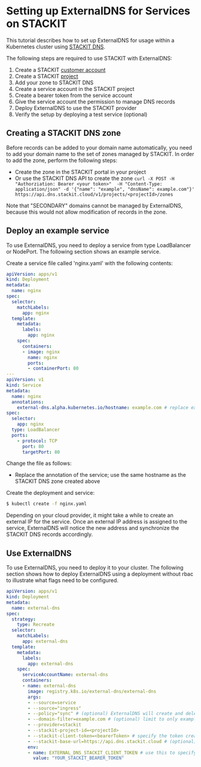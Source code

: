 # Setting up ExternalDNS for Services on STACKIT

This tutorial describes how to set up ExternalDNS for usage within a Kubernetes cluster using [STACKIT DNS](https://www.stackit.de/en/).

The following steps are required to use STACKIT with ExternalDNS:

1. Create a STACKIT [customer account](https://portal.stackit.cloud/customer-accounts)
2. Create a STACKIT [project](https://portal.stackit.cloud/projects/new)
3. Add your zone to STACKIT DNS
4. Create a service account in the STACKIT project
5. Create a bearer token from the service account
6. Give the service account the permission to manage DNS records
7. Deploy ExternalDNS to use the STACKIT provider
8. Verify the setup by deploying a test service (optional)

## Creating a STACKIT DNS zone

Before records can be added to your domain name automatically, you need to add your domain name to the set of zones 
managed by STACKIT. In order to add the zone, perform the following steps:

- Create the zone in the STACKIT portal in your project
- Or use the STACKIT DNS API to create the zone `curl -X POST -H "Authorziation: Bearer <your token>" 
-H "Content-Type: application/json" -d '{"name": "example", "dnsName": example.com"}' https://api.dns.stackit.cloud/v1/projects/<projectId>/zones`

Note that "SECONDARY" domains cannot be managed by ExternalDNS, because this would not allow modification of records in the zone.

## Deploy an example service

To use ExternalDNS, you need to deploy a service from type LoadBalancer or NodePort.
The following section shows an example service.

Create a service file called 'nginx.yaml' with the following contents:

```yaml
apiVersion: apps/v1
kind: Deployment
metadata:
  name: nginx
spec:
  selector:
    matchLabels:
      app: nginx
  template:
    metadata:
      labels:
        app: nginx
    spec:
      containers:
      - image: nginx
        name: nginx
        ports:
        - containerPort: 80
---
apiVersion: v1
kind: Service
metadata:
  name: nginx
  annotations:
    external-dns.alpha.kubernetes.io/hostname: example.com # replace example.com with your zone
spec:
  selector:
    app: nginx
  type: LoadBalancer
  ports:
    - protocol: TCP
      port: 80
      targetPort: 80
```

Change the file as follows:

- Replace the annotation of the service; use the same hostname as the STACKIT DNS zone created above

Create the deployment and service:

```bash
$ kubectl create -f nginx.yaml
```

Depending on your cloud provider, it might take a while to create an external IP for the service. Once an external IP 
address is assigned to the service, ExternalDNS will notice the new address and synchronize the STACKIT DNS records accordingly.

## Use ExternalDNS

To use ExternalDNS, you need to deploy it to your cluster. The following section shows how to deploy ExternalDNS using 
a deployment without rbac to illustrate what flags need to be configured.

```yaml
apiVersion: apps/v1
kind: Deployment
metadata:
  name: external-dns
spec:
  strategy:
    type: Recreate
  selector:
    matchLabels:
      app: external-dns
  template:
    metadata:
      labels:
        app: external-dns
    spec:
      serviceAccountName: external-dns
      containers:
      - name: external-dns
        image: registry.k8s.io/external-dns/external-dns
        args:
        - --source=service
        - --source="ingress"
        - --policy="sync" # (optional) ExternalDNS will create and delete records in the zone
        - --domain-filter=example.com # (optional) limit to only example.com domains; change to match the zone created above.
        - --provider=stackit
        - --stackit-project-id=<projectId>
        - --stackit-client-token=<bearerToken> # specify the token created in the previous step here or use the env var
        - --stackit-base-url=https://api.dns.stackit.cloud # (optional) use this to override the default base url
        env:
        - name: EXTERNAL_DNS_STACKIT_CLIENT_TOKEN # use this to specify the token as an environment variable if not specified as a flag
          value: "YOUR_STACKIT_BEARER_TOKEN"
```
